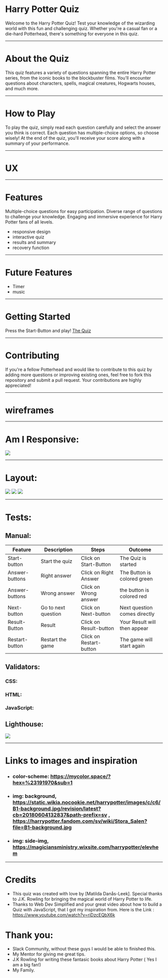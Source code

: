 

# Harry Potter Quiz

Welcome to the Harry Potter Quiz! Test your knowledge of the wizarding world with this fun and challenging quiz. Whether you're a casual fan or a die-hard Potterhead, there's something for everyone in this quiz.

<hr>

# About the Quiz
This quiz features a variety of questions spanning the entire Harry Potter series, from the iconic books to the blockbuster films. You'll encounter questions about characters, spells, magical creatures, Hogwarts houses, and much more.

<hr>

# How to Play
To play the quiz, simply read each question carefully and select the answer you think is correct. Each question has multiple-choice options, so choose wisely! At the end of the quiz, you'll receive your score along with a summary of your performance.

<hr>

# UX

<hr>

# Features
Multiple-choice questions for easy participation.
Diverse range of questions to challenge your knowledge.
Engaging and immersive experience for Harry Potter fans of all levels.

* responsive design
* interactive quiz
* results and summary
* recovery function

<hr>

# Future Features

* Timer
* music

<hr>

# Getting Started
Press the Start-Button and play!
[ The Quiz](https://matildadl.github.io/Harry-Potter-Quiz/)

<hr>

# Contributing
If you're a fellow Potterhead and would like to contribute to this quiz by adding more questions or improving existing ones, feel free to fork this repository and submit a pull request. Your contributions are highly appreciated!

<hr>


# wireframes

<hr>

# Am I Responsive:

<img src="assets\images\Am_I_responsive.png">

<hr>

# Layout:

<img src="assets\images\start_page.png">
<img src="assets\images\question_area.png">
<img src="assets\images\right_wrong_answer.png">

<hr>

# Tests:

## Manual:

| Feature              | Description                 | Steps                             | Outcome                      |
| --- | --- | ---| --- |
| Start-button | Start the quiz | Click on Start-Button | The Quiz is started |
| Answer-buttons | Right answer | Click on Right Answer | The Button is colored green |
| Answer-buttons | Wrong answer | Click on Wrong answer | the button is colored red |
| Next-button | Go to next question | Click on Next-button | Next question comes directly |
| Result-Button | Result | Click on Result-button | Your Result will then appear |
| Restart-button | Restart the game | Click on Restart-button | The game will start again |
## Validators:

### CSS:
### HTML:
### JavaScript:

## Lighthouse:

<img src="assets\images\Lighthouse.png">



<hr>

# Links to images and inspiration

* ### color-scheme: https://mycolor.space/?hex=%23191970&sub=1
* ### img: background, https://static.wikia.nocookie.net/harrypotter/images/c/c6/B1-background.jpg/revision/latest?cb=20180604132837&path-prefix=sv , https://harrypotter.fandom.com/sv/wiki/Stora_Salen?file=B1-background.jpg
* ### img: side-img,  https://magiciansministry.wixsite.com/harrypotter/elevhem 
<hr>

# Credits
* This quiz was created with love by [Matilda Danås-Leek]. Special thanks to J.K. Rowling for bringing the magical world of Harry Potter to life.
* Thanks to Web Dev Simplified and your great video about how to build a Quiz with JavaScript, that I got my inspiration from. Here is the Link : https://www.youtube.com/watch?v=riDzcEQbX6k

# Thank you:
* Slack Community, without these guys I would be able to finished this.
* My Mentor for giving me great tips.
* J.K Rowling for writing these fantasic books about Harry Potter ( Yes I am a big fan!)
* My Family.